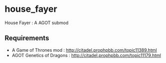 # house_fayer
House Fayer : A AGOT submod

## Requirements

- A Game of Thrones mod : http://citadel.prophpbb.com/topic11389.html
- AGOT Genetics of Dragons : http://citadel.prophpbb.com/topic11179.html
